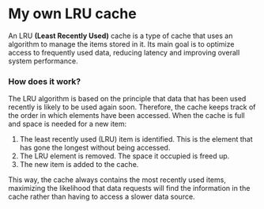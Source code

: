 # My own LRU cache

An LRU **(Least Recently Used)** cache is a type of cache that uses an algorithm to manage the items stored in it. Its main goal is to optimize access to frequently used data, reducing latency and improving overall system performance.

### How does it work?

The LRU algorithm is based on the principle that data that has been used recently is likely to be used again soon. Therefore, the cache keeps track of the order in which elements have been accessed. When the cache is full and space is needed for a new item:

1. The least recently used (LRU) item is identified. This is the element that has gone the longest without being accessed.
2. The LRU element is removed. The space it occupied is freed up.
3. The new item is added to the cache.

This way, the cache always contains the most recently used items, maximizing the likelihood that data requests will find the information in the cache rather than having to access a slower data source.

